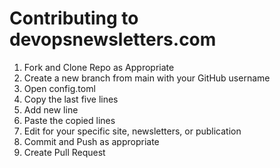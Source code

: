 # Contributing to devopsnewsletters.com

1. Fork and Clone Repo as Appropriate
2. Create a new branch from main with your GitHub username
3. Open config.toml
4. Copy the last five lines
5. Add new line
6. Paste the copied lines
7. Edit for your specific site, newsletters, or publication 
8. Commit and Push as appropriate
9. Create Pull Request